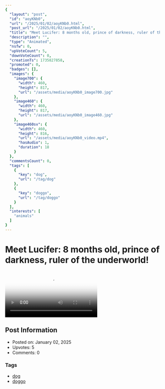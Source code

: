 ```yaml
---
{
  "layout": "post",
  "id": "aoyKNb0",
  "url": "/2025/01/02/aoyKNb0.html",
  "post_url": "/2025/01/02/aoyKNb0.html",
  "title": "Meet Lucifer: 8 months old, prince of darkness, ruler of the underworld!",
  "description": "",
  "type": "Animated",
  "nsfw": 0,
  "upVoteCount": 5,
  "downVoteCount": 0,
  "creationTs": 1735827858,
  "promoted": 0,
  "badges": [],
  "images": {
    "image700": {
      "width": 460,
      "height": 817,
      "url": "/assets/media/aoyKNb0_image700.jpg"
    },
    "image460": {
      "width": 460,
      "height": 817,
      "url": "/assets/media/aoyKNb0_image460.jpg"
    },
    "image460sv": {
      "width": 460,
      "height": 816,
      "url": "/assets/media/aoyKNb0_video.mp4",
      "hasAudio": 1,
      "duration": 18
    }
  },
  "commentsCount": 0,
  "tags": [
    {
      "key": "dog",
      "url": "/tag/dog"
    },
    {
      "key": "doggo",
      "url": "/tag/doggo"
    }
  ],
  "interests": [
    "animals"
  ]
}
---
```


# Meet Lucifer: 8 months old, prince of darkness, ruler of the underworld!

<video controls playsinline loop poster="/assets/media/aoyKNb0_image460.jpg">
  <source src="/assets/media/aoyKNb0_video.mp4" type="video/mp4">
  Your browser does not support the video tag.
</video>

## Post Information

- Posted on: January 02, 2025
- Upvotes: 5
- Comments: 0

### Tags

- [dog](/tag/dog)
- [doggo](/tag/doggo)
